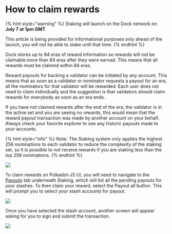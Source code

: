 # How to claim rewards

{% hint style="warning" %}
Staking will launch on the Dock network on **July 7 at 1pm GMT**. 

This article is being provided for informational purposes only ahead of the launch, you will not be able to stake until that time.
{% endhint %}

Dock stores up to 84 eras of reward information so rewards will not be claimable more than 84 eras after they were earned. This means that all rewards must be claimed within 84 eras.

Reward payouts for backing a validator can be initiated by any account. This means that as soon as a validator or nominator requests a payout for an era, all the nominators for that validator will be rewarded. Each user does not need to claim individually and the suggestion is that validators should claim rewards for everybody as soon as an era ends.

If you have not claimed rewards after the end of the era, the validator is in the active set and you are seeing no rewards, this would mean that the reward payout transaction was made by another account on your behalf. Always check your favorite explorer to see any historic payouts made to your accounts.

{% hint style="info" %}
Note: The Staking system only applies the highest 256 nominations to each validator to reduce the complexity of the staking set, so it is possible to not receive rewards if you are staking less than the top 256 nominations.
{% endhint %}

![](https://lh6.googleusercontent.com/BawWVHL_MkmVdIKJ6ohP3NXAKK5CbmhGQ1k7ijGhK8PNNzBlJ8i-D0fBdsZu2rwx2TBrVe_ZRXtQEjIAH9u1WuBYkeSVVSQUADNI0Eg3bo4qxPy0zDghTE16NhZA7OGY3LYv_fGR)

To claim rewards on Polkadot-JS UI, you will need to navigate to the [Payouts](https://fe.dock.io/#/staking/payout) tab underneath Staking, which will list all the pending payouts for your stashes. To then claim your reward, select the Payout all button. This will prompt you to select your stash accounts for payout.

![](https://lh5.googleusercontent.com/NmK5YBD8aRKETNJWW0zNPE5RKI6B0lPQgIU4YpuyOSoSumi5U4CKE_InZZDYMA39RSk9NFNjf6geZ3mVlpdKmQjrE94oW0D6px8j2s05OdEmj5ULajhVP_exbawsQpYj0uEDKDQn)

Once you have selected the stash account, another screen will appear asking for you to sign and submit the transaction.

![](https://lh5.googleusercontent.com/Un2kUIU5OxEKMKBmZVz-ajutAe8qAHXi3fe3wyicTig9VWDnmc2bor_mZN40qAiey5O5-wq9rpCVMRFlr0g5Jqk8Un8Y5KoYFdG6Ax_uRryLBhWf5yYrg_d5BjjwiqhVzlpDOun_)

